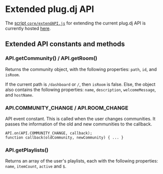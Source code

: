 # Extended plug.dj API

The [script `core/extendAPI.js`](core/extendAPI.js) for extending the current plug.dj API is currently hosted [here](https://plugmixer-serve.sunwj.com/extendAPI.js).

## Extended API constants and methods

### API.getCommunity() / API.getRoom()
Returns the community object, with the following properties:
`path`, `id`, and `isRoom`.

If the current path is `/dashboard` or `/`, then `isRoom` is false.
Else, the object also contains the following properties:
`name`, `description`, `welcomeMessage`, and `hostName`.

### API.COMMUNITY_CHANGE / API.ROOM_CHANGE
API event constant. This is called when the user changes communities.
It passes the information of the old and new communities to the callback.

```
API.on(API.COMMUNITY_CHANGE, callback);
function callback(oldCommunity, newCommunity) { ... }
```

### API.getPlaylists()
Returns an array of the user's playlists, each with the following properties:
`name`, `itemCount`, `active` and `$`.
